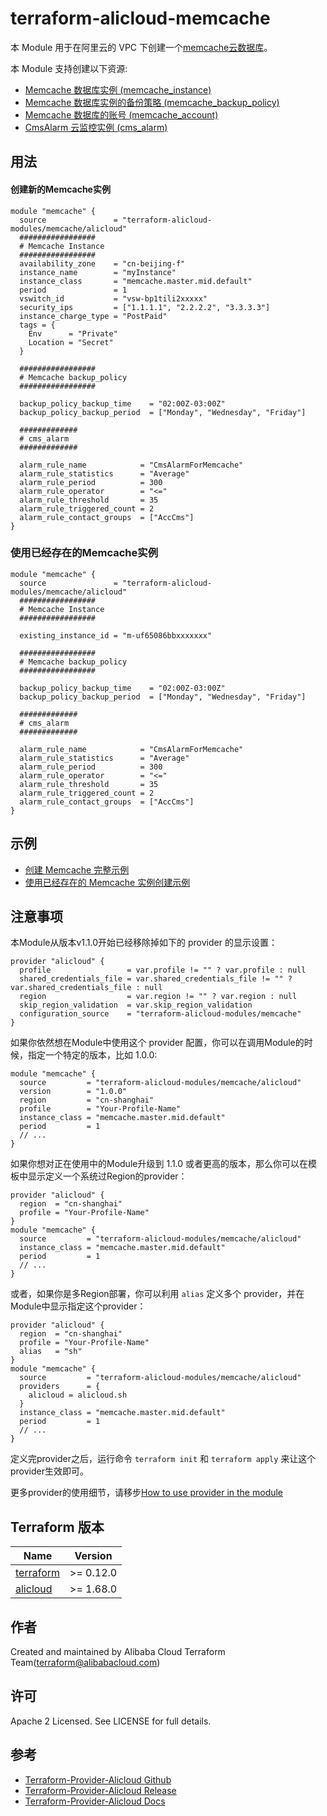  terraform-alicloud-memcache
=====================================================================


本 Module 用于在阿里云的 VPC 下创建一个[memcache云数据库](https://help.aliyun.com/product/26528.html)。

本 Module 支持创建以下资源:

* [Memcache 数据库实例 (memcache_instance)](https://www.terraform.io/docs/providers/alicloud/r/kvstore_instances.html)
* [Memcache 数据库实例的备份策略 (memcache_backup_policy)](https://www.terraform.io/docs/providers/alicloud/r/kvstore_backup_policy.html)
* [Memcache 数据库的账号 (memcache_account)](https://www.terraform.io/docs/providers/alicloud/r/kvstore_account.html)
* [CmsAlarm 云监控实例 (cms_alarm)](https://www.terraform.io/docs/providers/alicloud/r/cms_alarm.html)

## 用法

#### 创建新的Memcache实例

```hcl
module "memcache" {
  source               = "terraform-alicloud-modules/memcache/alicloud"
  #################
  # Memcache Instance
  #################
  availability_zone    = "cn-beijing-f"
  instance_name        = "myInstance"
  instance_class       = "memcache.master.mid.default"
  period               = 1
  vswitch_id           = "vsw-bp1tili2xxxxx"
  security_ips         = ["1.1.1.1", "2.2.2.2", "3.3.3.3"]
  instance_charge_type = "PostPaid"
  tags = {
    Env      = "Private"
    Location = "Secret"
  }

  #################
  # Memcache backup_policy
  #################

  backup_policy_backup_time    = "02:00Z-03:00Z"
  backup_policy_backup_period  = ["Monday", "Wednesday", "Friday"]

  #############
  # cms_alarm
  #############

  alarm_rule_name            = "CmsAlarmForMemcache"
  alarm_rule_statistics      = "Average"
  alarm_rule_period          = 300
  alarm_rule_operator        = "<="
  alarm_rule_threshold       = 35
  alarm_rule_triggered_count = 2
  alarm_rule_contact_groups  = ["AccCms"]
}
```

### 使用已经存在的Memcache实例

```hcl
module "memcache" {
  source               = "terraform-alicloud-modules/memcache/alicloud"
  #################
  # Memcache Instance
  #################

  existing_instance_id = "m-uf65086bbxxxxxxx"

  #################
  # Memcache backup_policy
  #################

  backup_policy_backup_time    = "02:00Z-03:00Z"
  backup_policy_backup_period  = ["Monday", "Wednesday", "Friday"]

  #############
  # cms_alarm
  #############

  alarm_rule_name            = "CmsAlarmForMemcache"
  alarm_rule_statistics      = "Average"
  alarm_rule_period          = 300
  alarm_rule_operator        = "<="
  alarm_rule_threshold       = 35
  alarm_rule_triggered_count = 2
  alarm_rule_contact_groups  = ["AccCms"]
}
```

## 示例

* [创建 Memcache 完整示例](https://github.com/terraform-alicloud-modules/terraform-alicloud-memcache/tree/master/examples/complete)
* [使用已经存在的 Memcache 实例创建示例](https://github.com/terraform-alicloud-modules/terraform-alicloud-memcache/tree/master/examples/using-existing-memcache-instance)

## 注意事项
本Module从版本v1.1.0开始已经移除掉如下的 provider 的显示设置：

```hcl
provider "alicloud" {
  profile                 = var.profile != "" ? var.profile : null
  shared_credentials_file = var.shared_credentials_file != "" ? var.shared_credentials_file : null
  region                  = var.region != "" ? var.region : null
  skip_region_validation  = var.skip_region_validation
  configuration_source    = "terraform-alicloud-modules/memcache"
}
```

如果你依然想在Module中使用这个 provider 配置，你可以在调用Module的时候，指定一个特定的版本，比如 1.0.0:

```hcl
module "memcache" {
  source         = "terraform-alicloud-modules/memcache/alicloud"
  version        = "1.0.0"
  region         = "cn-shanghai"
  profile        = "Your-Profile-Name"
  instance_class = "memcache.master.mid.default"
  period         = 1
  // ...
}
```

如果你想对正在使用中的Module升级到 1.1.0 或者更高的版本，那么你可以在模板中显示定义一个系统过Region的provider：
```hcl
provider "alicloud" {
  region  = "cn-shanghai"
  profile = "Your-Profile-Name"
}
module "memcache" {
  source         = "terraform-alicloud-modules/memcache/alicloud"
  instance_class = "memcache.master.mid.default"
  period         = 1
  // ...
}
```
或者，如果你是多Region部署，你可以利用 `alias` 定义多个 provider，并在Module中显示指定这个provider：

```hcl
provider "alicloud" {
  region  = "cn-shanghai"
  profile = "Your-Profile-Name"
  alias   = "sh"
}
module "memcache" {
  source         = "terraform-alicloud-modules/memcache/alicloud"
  providers      = {
    alicloud = alicloud.sh
  }
  instance_class = "memcache.master.mid.default"
  period         = 1
  // ...
}
```

定义完provider之后，运行命令 `terraform init` 和 `terraform apply` 来让这个provider生效即可。

更多provider的使用细节，请移步[How to use provider in the module](https://www.terraform.io/docs/language/modules/develop/providers.html#passing-providers-explicitly)

## Terraform 版本

| Name | Version |
|------|---------|
| <a name="requirement_terraform"></a> [terraform](#requirement\_terraform) | >= 0.12.0 |
| <a name="requirement_alicloud"></a> [alicloud](#requirement\_alicloud) | >= 1.68.0 |

作者
-------
Created and maintained by Alibaba Cloud Terraform Team(terraform@alibabacloud.com)

许可
----
Apache 2 Licensed. See LICENSE for full details.

参考
---------
* [Terraform-Provider-Alicloud Github](https://github.com/terraform-providers/terraform-provider-alicloud)
* [Terraform-Provider-Alicloud Release](https://releases.hashicorp.com/terraform-provider-alicloud/)
* [Terraform-Provider-Alicloud Docs](https://www.terraform.io/docs/providers/alicloud/index.html)


